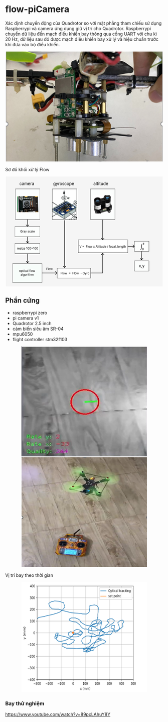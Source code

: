 # flow-piCamera

Xác định chuyển động của Quadrotor so với mặt phẳng tham chiếu sử dụng Raspberrypi và camera ứng dụng giữ vị trí cho Quadrotor. Raspberrypi chuyền dữ liệu đến mạch điều khiển bay thông qua cổng UART với chu kì 20 Hz, dữ liệu sau đó được mạch điều khiển bay xử lý và hiệu chuẩn trước khi đưa vào bộ điều khiển. 

<p align="center">
<img src="./resource/quad.png" alt="img-name" width="500" height="350">

Sơ đồ khối xử lý Flow
<p align="center">
<img src="./resource/flow_calibrate.png" alt="img-name" width="500" height="350">

## Phần cứng
- raspberrypi zero
- pi camera v1
- Quadrotor 2.5 inch
- cảm biến siêu âm SR-04
- mpu6050
- flight controller stm32f103

<p align="center">
<img src="./resource/Picture1.png" alt="img-name" width="400" height="350">

<img src="./resource/Picture2.png" alt="img-name" width="400" height="350"> 
<p/>

Vị trí bay theo thời gian
<p align="center">
<img src="./resource/Picture3.png" alt="img-name" width="400" height="350">
<p/>



### Bay thử nghiệm
https://www.youtube.com/watch?v=89pcLAhuY8Y

